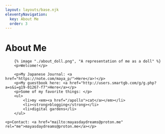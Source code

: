 ```yaml
---
layout: layouts/base.njk
eleventyNavigation:
  key: About Me
  order: 3
---
```

# About Me
		{% image "./about_doll.png", "A representation of me as a doll" %}
		<p>Welcome!</p>

 		<p>My Japanese Journal: <a href="https://note.com/maya_p/">Here</a>!</p>
  		<p>My guestbook here: <a href="http://users.smartgb.com/g/g.php?a=s&i=g19-01267-f7">Here</a></p>
  		<p>Some of my favorite things: </p>
  		<ul>
  			<li>my <em><a href="/apollo">cat</a></em></li>
  			<li><strong>blogging</strong></li>
  			<li>digital gardens</li>
  		</ul>

	<p>Contact: <a href="mailto:mayasdaydreams@proton.me" rel="me">mayasdaydreams@proton.me</a></p>





